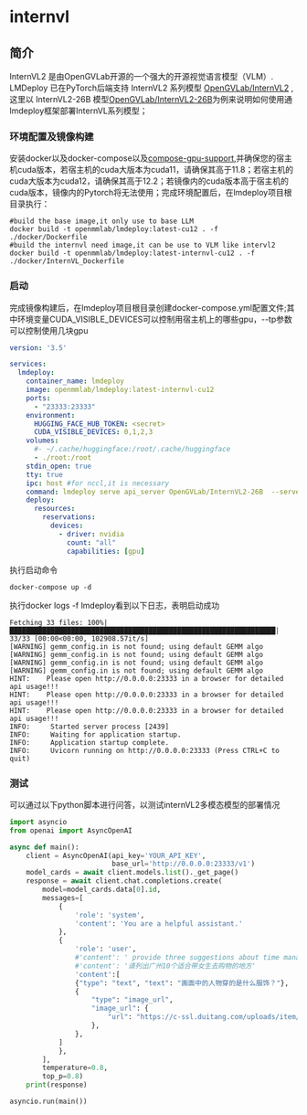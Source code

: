 
# internvl

## 简介

InternVL2 是由OpenGVLab开源的一个强大的开源视觉语言模型（VLM）. LMDeploy 已在PyTorch后端支持 InternVL2 系列模型 [OpenGVLab/InternVL2](https://huggingface.co/collections/OpenGVLab/internvl-20-667d3961ab5eb12c7ed1463e) , 这里以 InternVL2-26B 模型[OpenGVLab/InternVL2-26B](https://huggingface.co/OpenGVLab/InternVL2-26B)为例来说明如何使用通lmdeploy框架部署InternVL系列模型；

### 环境配置及镜像构建

安装docker以及docker-compose以及[compose-gpu-support](https://docs.docker.com/compose/gpu-support/),并确保您的宿主机cuda版本，若宿主机的cuda大版本为cuda11，请确保其高于11.8；若宿主机的cuda大版本为cuda12，请确保其高于12.2；若镜像内的cuda版本高于宿主机的cuda版本，镜像内的Pytorch将无法使用；完成环境配置后，在lmdeploy项目根目录执行：

```shell
#build the base image,it only use to base LLM
docker build -t openmmlab/lmdeploy:latest-cu12 . -f ./docker/Dockerfile
#build the internvl need image,it can be use to VLM like intervl2
docker build -t openmmlab/lmdeploy:latest-internvl-cu12 . -f ./docker/InternVL_Dockerfile
```

### 启动

完成镜像构建后，在lmdeploy项目根目录创建docker-compose.yml配置文件;其中环境变量CUDA_VISIBLE_DEVICES可以控制用宿主机上的哪些gpu，--tp参数可以控制使用几块gpu

```yaml
version: '3.5'

services:
  lmdeploy:
    container_name: lmdeploy
    image: openmmlab/lmdeploy:latest-internvl-cu12
    ports:
      - "23333:23333"
    environment:
      HUGGING_FACE_HUB_TOKEN: <secret>
      CUDA_VISIBLE_DEVICES: 0,1,2,3
    volumes:
      #- ~/.cache/huggingface:/root/.cache/huggingface
      - ./root:/root
    stdin_open: true
    tty: true
    ipc: host #for nccl,it is necessary
    command: lmdeploy serve api_server OpenGVLab/InternVL2-26B  --server-name 0.0.0.0 --server-port 23333  --tp 4 --model-name internvl2-internlm2 --cache-max-entry-count 0.5
    deploy:
      resources:
        reservations:
          devices:
            - driver: nvidia
              count: "all"
              capabilities: [gpu]

```

执行启动命令

```shell
docker-compose up -d
```

执行docker logs -f lmdeploy看到以下日志，表明启动成功

```shell
Fetching 33 files: 100%|█████████████████████████████████████████████████████████████████| 33/33 [00:00<00:00, 102908.57it/s]
[WARNING] gemm_config.in is not found; using default GEMM algo
[WARNING] gemm_config.in is not found; using default GEMM algo
[WARNING] gemm_config.in is not found; using default GEMM algo
[WARNING] gemm_config.in is not found; using default GEMM algo
HINT:    Please open http://0.0.0.0:23333 in a browser for detailed api usage!!!
HINT:    Please open http://0.0.0.0:23333 in a browser for detailed api usage!!!
HINT:    Please open http://0.0.0.0:23333 in a browser for detailed api usage!!!
INFO:     Started server process [2439]
INFO:     Waiting for application startup.
INFO:     Application startup complete.
INFO:     Uvicorn running on http://0.0.0.0:23333 (Press CTRL+C to quit)
```

### 测试

可以通过以下python脚本进行问答，以测试internVL2多模态模型的部署情况

```python
import asyncio
from openai import AsyncOpenAI

async def main():
    client = AsyncOpenAI(api_key='YOUR_API_KEY',
                         base_url='http://0.0.0.0:23333/v1')
    model_cards = await client.models.list()._get_page()
    response = await client.chat.completions.create(
        model=model_cards.data[0].id,
        messages=[
            {
                'role': 'system',
                'content': 'You are a helpful assistant.'
            },
            {
                'role': 'user',
                #'content': ' provide three suggestions about time management'
                #'content': '请列出广州10个适合带女生去购物的地方'
                'content':[
                {"type": "text", "text": "画面中的人物穿的是什么服饰？"},
                {
                    "type": "image_url",
                    "image_url": {
                        "url": "https://c-ssl.duitang.com/uploads/item/201707/12/20170712134209_chaxS.jpeg",
                    },
                },
            ]
            },
        ],
        temperature=0.8,
        top_p=0.8)
    print(response)

asyncio.run(main())
```
